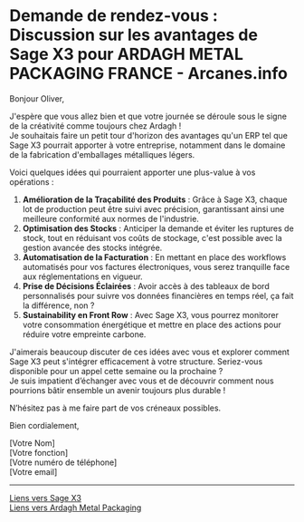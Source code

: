 # Demande de rendez-vous : Discussion sur les avantages de Sage X3 pour ARDAGH METAL PACKAGING FRANCE - Arcanes.info

Bonjour Oliver,

J'espère que vous allez bien et que votre journée se déroule sous le signe de la créativité comme toujours chez Ardagh !  
Je souhaitais faire un petit tour d'horizon des avantages qu'un ERP tel que Sage X3 pourrait apporter à votre entreprise, notamment dans le domaine de la fabrication d'emballages métalliques légers.

Voici quelques idées qui pourraient apporter une plus-value à vos opérations :

1. **Amélioration de la Traçabilité des Produits** : Grâce à Sage X3, chaque lot de production peut être suivi avec précision, garantissant ainsi une meilleure conformité aux normes de l'industrie.
2. **Optimisation des Stocks** : Anticiper la demande et éviter les ruptures de stock, tout en réduisant vos coûts de stockage, c'est possible avec la gestion avancée des stocks intégrée.
3. **Automatisation de la Facturation** : En mettant en place des workflows automatisés pour vos factures électroniques, vous serez tranquille face aux réglementations en vigueur.
4. **Prise de Décisions Éclairées** : Avoir accès à des tableaux de bord personnalisés pour suivre vos données financières en temps réel, ça fait la différence, non ?
5. **Sustainability en Front Row** : Avec Sage X3, vous pourrez monitorer votre consommation énergétique et mettre en place des actions pour réduire votre empreinte carbone.

J'aimerais beaucoup discuter de ces idées avec vous et explorer comment Sage X3 peut s'intégrer efficacement à votre structure. Seriez-vous disponible pour un appel cette semaine ou la prochaine ?  
Je suis impatient d’échanger avec vous et de découvrir comment nous pourrions bâtir ensemble un avenir toujours plus durable !

N’hésitez pas à me faire part de vos créneaux possibles.  

Bien cordialement,

[Votre Nom]  
[Votre fonction]  
[Votre numéro de téléphone]  
[Votre email]  

---
[Liens vers Sage X3](https://www.sage.com/fr-fr/products/sage-x3/)  
[Liens vers Ardagh Metal Packaging](https://www.ardaghmetalpackaging.com)  

